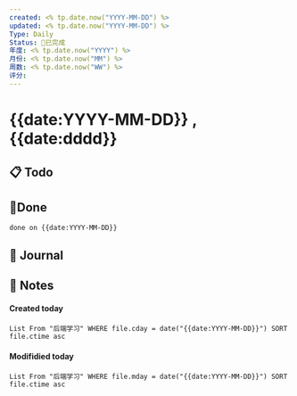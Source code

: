 ```yaml
---
created: <% tp.date.now("YYYY-MM-DD") %>
updated: <% tp.date.now("YYYY-MM-DD") %>
Type: Daily
Status: 🎃已完成
年度: <% tp.date.now("YYYY") %>
月份: <% tp.date.now("MM") %>
周数: <% tp.date.now("WW") %>
评分:
---
```

# {{date:YYYY-MM-DD}} , {{date:dddd}}

## 📋 Todo

## 🍰Done
```tasks
done on {{date:YYYY-MM-DD}}
```

## 📆 Journal


## 📑 Notes


#### Created today

```dataview
List From "后端学习" WHERE file.cday = date("{{date:YYYY-MM-DD}}") SORT file.ctime asc
```


#### Modifidied today

```dataview
List From "后端学习" WHERE file.mday = date("{{date:YYYY-MM-DD}}") SORT file.ctime asc
```